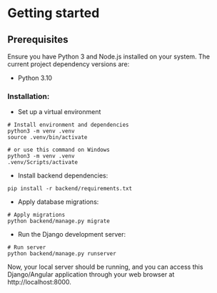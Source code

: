 
# Getting started

## Prerequisites
Ensure you have Python 3 and Node.js installed on your system. The current project dependency versions are:
- Python 3.10

### Installation:
- Set up a virtual environment
```shell
# Install environment and dependencies
python3 -m venv .venv
source .venv/bin/activate

# or use this command on Windows
python3 -m venv .venv
.venv/Scripts/activate
```

- Install backend dependencies:
```shell
pip install -r backend/requirements.txt
```

- Apply database migrations:
```shell
# Apply migrations
python backend/manage.py migrate
```

- Run the Django development server:
```shell
# Run server
python backend/manage.py runserver
```

Now, your local server should be running, and you can access this Django/Angular application through your web browser at http://localhost:8000.
